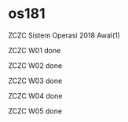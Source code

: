 # os181
ZCZC Sistem Operasi 2018 Awal(1)

ZCZC W01 done

ZCZC W02 done

ZCZC W03 done

ZCZC W04 done

ZCZC W05 done
